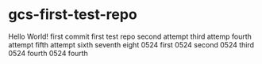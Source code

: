 # gcs-first-test-repo
Hello World! first commit
first test repo
second attempt
third attemp
fourth attempt
fifth attempt
sixth
seventh
eight
0524 first
0524 second
0524 third
0524 fourth
0524 fourth











